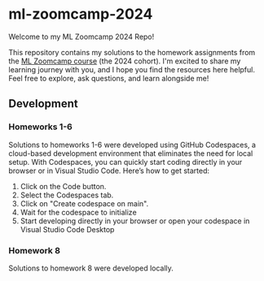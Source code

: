 # ml-zoomcamp-2024

Welcome to my ML Zoomcamp 2024 Repo!

This repository contains my solutions to the homework assignments from the [ML Zoomcamp course](https://github.com/DataTalksClub/machine-learning-zoomcamp) (the 2024 cohort). I'm excited to share my learning journey with you, and I hope you find the resources here helpful. Feel free to explore, ask questions, and learn alongside me!

## Development

### Homeworks 1-6

Solutions to homeworks 1-6 were developed using GitHub Codespaces, a cloud-based development environment that eliminates the need for local setup. With Codespaces, you can quickly start coding directly in your browser or in Visual Studio Code. Here’s how to get started:

1. Click on the Code button.
2. Select the Codespaces tab.
3. Click on "Create codespace on main".
4. Wait for the codespace to initialize
5. Start developing directly in your browser or open your codespace in Visual Studio Code Desktop

### Homework 8

Solutions to homework 8 were developed locally.

